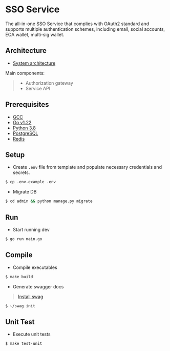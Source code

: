 # SSO Service

The all-in-one SSO Service that complies with OAuth2 standard and supports multiple authentication schemes, including email, social accounts, EOA wallet, multi-sig wallet.

## Architecture

- [System architecture](./docs/architecture.md)

Main components:
>   - Authorization gateway
>   - Service API

## Prerequisites

- [GCC](https://linuxize.com/post/how-to-install-gcc-on-ubuntu-20-04/)
- [Go v1.22](https://go.dev/doc/install)
- [Python 3.8](https://www.python.org/downloads/release/python-380/)
- [PostgreSQL](https://www.digitalocean.com/community/tutorials/how-to-install-postgresql-on-ubuntu-20-04-quickstart)
- [Redis](https://hub.docker.com/_/redis)

## Setup

- Create `.env` file from template and populate necessary credentials and secrets.

```sh
$ cp .env.example .env
```

- Migrate DB

```sh
$ cd admin && python manage.py migrate
```

## Run

- Start running dev 

```sh
$ go run main.go
```

## Compile

- Compile executables

```sh
$ make build
```

- Generate swagger docs
>   [Install swag](https://github.com/swaggo/swag/releases/download/v1.8.5/swag_1.8.5_Linux_x86_64.tar.gz)

```sh
$ ~/swag init
```

## Unit Test

- Execute unit tests

```sh
$ make test-unit
```